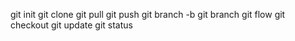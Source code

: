 git init
git clone
git pull
git push
git branch -b
git branch
git flow
git checkout
git update
git status